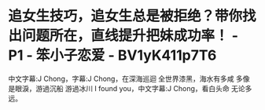# 追女生技巧，追女生总是被拒绝？带你找出问题所在，直线提升把妹成功率！ - P1 - 笨小子恋爱 - BV1yK411p7T6

中文字幕:J Chong，字幕:J Chong，在深海巡迴 全世界漆黑，海水有多咸 多像是眼淚，游過沉船 游過冰川 I found you，中文字幕:J Chong，看白头命 无论多远。

